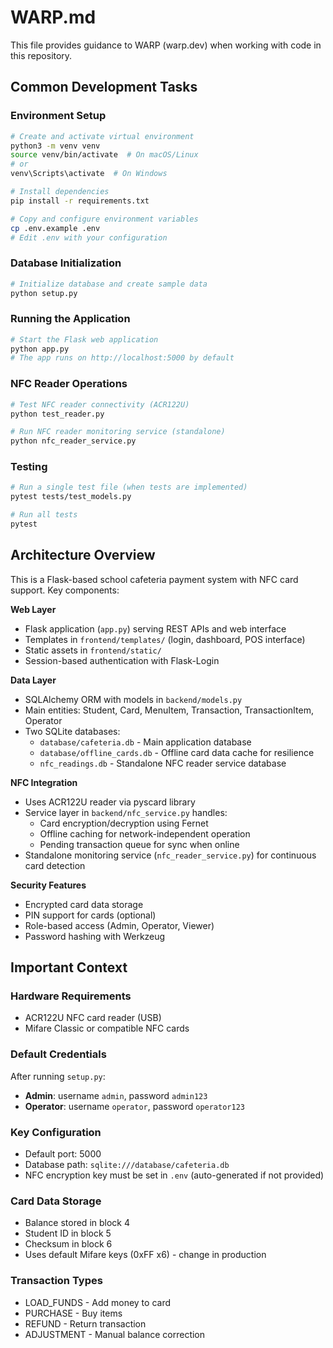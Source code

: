 # WARP.md

This file provides guidance to WARP (warp.dev) when working with code in this repository.

## Common Development Tasks

### Environment Setup

```bash
# Create and activate virtual environment
python3 -m venv venv
source venv/bin/activate  # On macOS/Linux
# or
venv\Scripts\activate  # On Windows

# Install dependencies
pip install -r requirements.txt

# Copy and configure environment variables
cp .env.example .env
# Edit .env with your configuration
```

### Database Initialization

```bash
# Initialize database and create sample data
python setup.py
```

### Running the Application

```bash
# Start the Flask web application
python app.py
# The app runs on http://localhost:5000 by default
```

### NFC Reader Operations

```bash
# Test NFC reader connectivity (ACR122U)
python test_reader.py

# Run NFC reader monitoring service (standalone)
python nfc_reader_service.py
```

### Testing

```bash
# Run a single test file (when tests are implemented)
pytest tests/test_models.py

# Run all tests
pytest
```

## Architecture Overview

This is a Flask-based school cafeteria payment system with NFC card support. Key components:

**Web Layer**
- Flask application (`app.py`) serving REST APIs and web interface
- Templates in `frontend/templates/` (login, dashboard, POS interface)
- Static assets in `frontend/static/`
- Session-based authentication with Flask-Login

**Data Layer**
- SQLAlchemy ORM with models in `backend/models.py`
- Main entities: Student, Card, MenuItem, Transaction, TransactionItem, Operator
- Two SQLite databases:
  - `database/cafeteria.db` - Main application database
  - `database/offline_cards.db` - Offline card data cache for resilience
  - `nfc_readings.db` - Standalone NFC reader service database

**NFC Integration**
- Uses ACR122U reader via pyscard library
- Service layer in `backend/nfc_service.py` handles:
  - Card encryption/decryption using Fernet
  - Offline caching for network-independent operation
  - Pending transaction queue for sync when online
- Standalone monitoring service (`nfc_reader_service.py`) for continuous card detection

**Security Features**
- Encrypted card data storage
- PIN support for cards (optional)
- Role-based access (Admin, Operator, Viewer)
- Password hashing with Werkzeug

## Important Context

### Hardware Requirements
- ACR122U NFC card reader (USB)
- Mifare Classic or compatible NFC cards

### Default Credentials
After running `setup.py`:
- **Admin**: username `admin`, password `admin123`
- **Operator**: username `operator`, password `operator123`

### Key Configuration
- Default port: 5000
- Database path: `sqlite:///database/cafeteria.db`
- NFC encryption key must be set in `.env` (auto-generated if not provided)

### Card Data Storage
- Balance stored in block 4
- Student ID in block 5
- Checksum in block 6
- Uses default Mifare keys (0xFF x6) - change in production

### Transaction Types
- LOAD_FUNDS - Add money to card
- PURCHASE - Buy items
- REFUND - Return transaction
- ADJUSTMENT - Manual balance correction